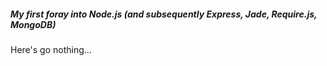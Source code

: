 ##### My first foray into Node.js (and subsequently Express, Jade, Require.js, MongoDB)
Here's go nothing...
